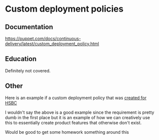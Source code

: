 # Custom deployment policies

## Documentation

<https://puppet.com/docs/continuous-delivery/latest/custom_deployment_policy.html>

## Education

Definitely not covered.

## Other

Here is an example if a custom deployment policy that was [created for HSBC](https://github.com/dylanratcliffe/puppet-deployment_signature)

I wouldn't say the above is a good example since the requirement is pretty dumb in the first place but it is an example of how we can creatively use this to essentially create product features that otherwise don't exist.

Would be good to get some homework something around this
